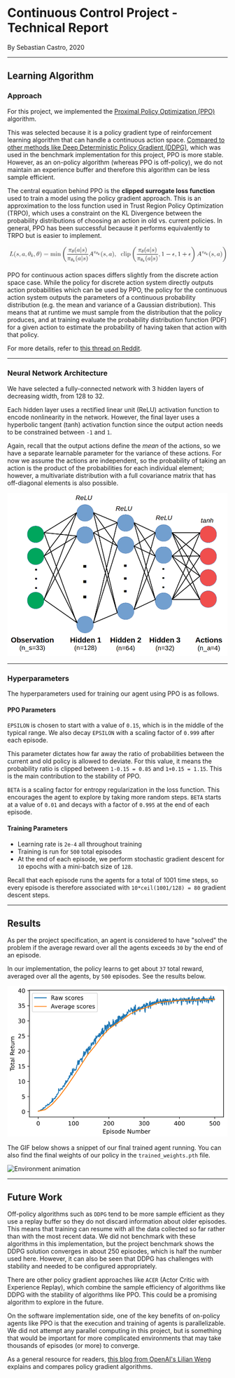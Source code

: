 # Continuous Control Project - Technical Report

By Sebastian Castro, 2020

---

## Learning Algorithm

### Approach

For this project, we implemented the [Proximal Policy Optimization (PPO)](https://openai.com/blog/openai-baselines-ppo/) algorithm.

This was selected because it is a policy gradient type of reinforcement learning algorithm that can handle a continuous action space. [Compared to other methods like Deep Deterministic Policy Gradient (DDPG)](https://arxiv.org/abs/1509.02971), which was used in the benchmark implementation for this project, PPO is more stable. However, as an on-policy algorithm (whereas PPO is off-policy), we do not maintain an experience buffer and therefore this algorithm can be less sample efficient.

The central equation behind PPO is the **clipped surrogate loss function** used to train a model using the policy gradient approach. This is an approximation to the loss function used in Trust Region Policy Optimization (TRPO), which uses a constraint on the KL Divergence between the probability distributions of choosing an action in old vs. current policies. In general, PPO has been successful because it performs equivalently to TRPO but is easier to implement.

![PPO Loss Function](media/ppo_loss_equation.png)

PPO for continuous action spaces differs slightly from the discrete action space case. While the policy for discrete action system directly outputs action probabilities which can be used by PPO, the policy for the continuous action system outputs the parameters of a continuous probability distribution (e.g. the mean and variance of a Gaussian distribution). This means that at runtime we must sample from the distribution that the policy produces, and at training evaluate the probability distribution function (PDF) for a given action to estimate the probability of having taken that action with that policy.

For more details, refer to [this thread on Reddit](https://www.reddit.com/r/reinforcementlearning/comments/adg447/ppo_with_continuous_actions/).

---

### Neural Network Architecture

We have selected a fully-connected network with 3 hidden layers of decreasing width, from 128 to 32. 

Each hidden layer uses a rectified linear unit (ReLU) activation function to encode nonlinearity in the network. However, the final layer uses a hyperbolic tangent (tanh) activation function since the output action needs to be constrained between `-1` and `1`.

Again, recall that the output actions define the *mean* of the actions, so we have a separate learnable parameter for the variance of these actions. For now we assume the actions are independent, so the probability of taking an action is the product of the probabilities for each individual element; however, a multivariate distribution with a full covariance matrix that has off-diagonal elements is also possible.

![Policy network architecture](media/policy_network.png)

---

### Hyperparameters

The hyperparameters used for training our agent using PPO is as follows.

#### PPO Parameters
`EPSILON` is chosen to start with a value of `0.15`, which is in the middle of the typical range. We also decay `EPSILON` with a scaling factor of `0.999` after each episode.

This parameter dictates how far away the ratio of probabilities between the current and old policy is allowed to deviate. For this value, it means the probability ratio is clipped between `1-0.15 = 0.85` and `1+0.15 = 1.15`. This is the main contribution to the stability of PPO.

`BETA` is a scaling factor for entropy regularization in the loss function. This encourages the agent to explore by taking more random steps. `BETA` starts at a value of `0.01` and decays with a factor of `0.995` at the end of each episode.

#### Training Parameters
* Learning rate is `2e-4` all throughout training
* Training is run for `500` total episodes
* At the end of each episode, we perform stochastic gradient descent for `10` epochs with a mini-batch size of `128`.

Recall that each episode runs the agents for a total of 1001 time steps, so every episode is therefore associated with `10*ceil(1001/128) = 80` gradient descent steps.

---

## Results

As per the project specification, an agent is considered to have "solved" the problem if the average reward over all the agents exceeds `30` by the end of an episode.

In our implementation, the policy learns to get about `37` total reward, averaged over all the agents, by `500` episodes. See the results below.

![Results](media/ppo_results.png)

The GIF below shows a snippet of our final trained agent running. You can also find the final weights of our policy in the `trained_weights.pth` file.

![Environment animation](media/openai_reacher.gif)

---

## Future Work

Off-policy algorithms such as `DDPG` tend to be more sample efficient as they use a replay buffer so they do not discard information about older episodes. This means that training can resume with all the data collected so far rather than with the most recent data. We did not benchmark with these algorithms in this implementation, but the project benchmark shows the DDPG solution converges in about 250 episodes, which is half the number used here. However, it can also be seen that DDPG has challenges with stability and needed to be configured appropriately.

There are other policy gradient approaches like `ACER` (Actor Critic with Experience Replay), which combine the sample efficiency of algorithms like DDPG with the stability of algorithms like PPO. This could be a promising algorithm to explore in the future.

On the software implementation side, one of the key benefits of on-policy agents like PPO is that the execution and training of agents is parallelizable. We did not attempt any parallel computing in this project, but is something that would be important for more complicated environments that may take thousands of episodes (or more) to converge.

As a general resource for readers, [this blog from OpenAI's Lilian Weng](https://lilianweng.github.io/lil-log/2018/04/08/policy-gradient-algorithms.html) explains and compares policy gradient algorithms.